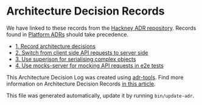 # Architecture Decision Records

We have linked to these records from the [Hackney ADR repository](https://github.com/LBHackney-IT/lbh-adrs/tree/master/DES). Records found in [Platform ADRs](https://github.com/LBHackney-IT/lbh-adrs/tree/master/Platform) should take precedence.

- [1. Record architecture decisions](0001-record-architecture-decisions.md)
- [2. Switch from client side API requests to server side](0002-switch-from-client-side-api-requests-to-server-side.md)
- [3. Use superjson for serialising complex objects](0003-use-superjson-for-serialising-complex-objects.md)
- [4. Use mocks-server for mocking API requests in e2e tests](0004-use-mocks-server-for-mocking-api-requests-in-e2e-tests.md)

This Architecture Decision Log was created using [adr-tools](https://github.com/npryce/adr-tools). Find more information on Architecture Decision Records [in this article](https://cognitect.com/blog/2011/11/15/documenting-architecture-decisions).

This file was generated automatically, update it by running `bin/update-adr`.
